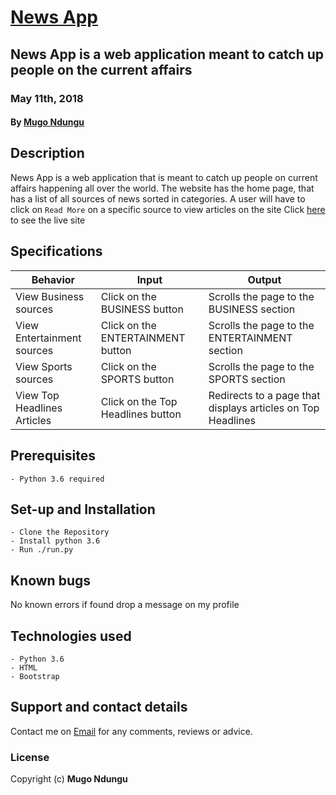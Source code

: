 # [News App](https://newsApp.herokuapp.com/)

## News App is a web application meant to catch up people on the current affairs

### May 11th, 2018

#### By **[Mugo Ndungu](https://github.com/mugo-ndungu)**

## Description

News App is a web application that is meant to catch up people on current affairs happening all over the world.
The website has the home page, that has a list of all sources of news sorted in categories.
A user will have to click on `Read More` on a specific source to view articles on the site
Click [here](https://newsApp.herokuapp.com/) to see the live site

## Specifications

| Behavior            | Input                         | Output                        |
| ------------------- | ----------------------------- | ----------------------------- |
| View Business sources | Click on the BUSINESS button | Scrolls the page to the BUSINESS section |
| View Entertainment sources | Click on the ENTERTAINMENT button | Scrolls the page to the ENTERTAINMENT section |
| View Sports sources | Click on the SPORTS button | Scrolls the page to the SPORTS section |
| View Top Headlines Articles | Click on the Top Headlines button | Redirects to a page that displays articles on Top Headlines |


## Prerequisites

    - Python 3.6 required

## Set-up and Installation

    - Clone the Repository
    - Install python 3.6
    - Run ./run.py

## Known bugs

No known errors if found drop a message on my profile

## Technologies used

    - Python 3.6
    - HTML
    - Bootstrap

## Support and contact details

Contact me on [Email](twinnymugo@gmail.com) for any comments, reviews or advice.

### License

Copyright (c) **Mugo Ndungu**